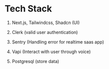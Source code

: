 # Tech Stack

1. Next.js, Tailwindcss, Shadcn (UI)

2. Clerk (valid user authentication)

3. Sentry (Handling error for realtime saas app)

4. Vapi (Interact with user through voice)

5. Postgresql (store data)